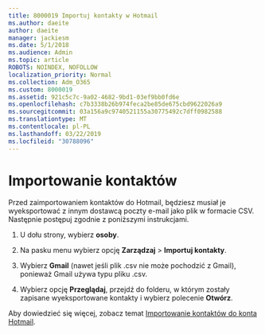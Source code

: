 ```yaml
---
title: 8000019 Importuj kontakty w Hotmail
ms.author: daeite
author: daeite
manager: jackiesm
ms.date: 5/1/2018
ms.audience: Admin
ms.topic: article
ROBOTS: NOINDEX, NOFOLLOW
localization_priority: Normal
ms.collection: Adm_O365
ms.custom: 8000019
ms.assetid: 921c5c7c-9a02-4682-9bd1-03ef9bb0fd6e
ms.openlocfilehash: c7b3338b26b974feca2be85de675cbd9622026a9
ms.sourcegitcommit: 03a156a9c9740521155a30775492c7dff0982588
ms.translationtype: MT
ms.contentlocale: pl-PL
ms.lasthandoff: 03/22/2019
ms.locfileid: "30788096"
---
```

# <a name="import-contacts"></a>Importowanie kontaktów

Przed zaimportowaniem kontaktów do Hotmail, będziesz musiał je wyeksportować z innym dostawcą poczty e-mail jako plik w formacie CSV. Następnie postępuj zgodnie z poniższymi instrukcjami.
  
1. U dołu strony, wybierz **osoby**. 
    
2. Na pasku menu wybierz opcję **Zarządzaj** \> **Importuj kontakty**. 
    
3. Wybierz **Gmail** (nawet jeśli plik .csv nie może pochodzić z Gmail), ponieważ Gmail używa typu pliku .csv. 
    
4. Wybierz opcję **Przeglądaj**, przejdź do folderu, w którym zostały zapisane wyeksportowane kontakty i wybierz polecenie **Otwórz**. 
    
Aby dowiedzieć się więcej, zobacz temat [Importowanie kontaktów do konta Hotmail](https://go.microsoft.com/fwlink/p/?linkid=873136).
  


